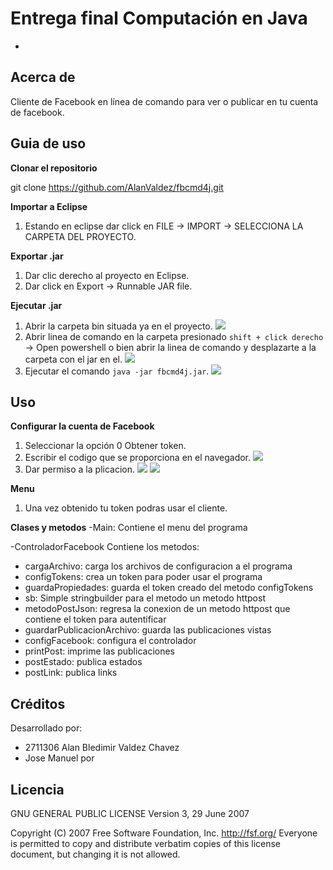 # Entrega final Computación en Java
+
## Acerca de
Cliente de Facebook en línea de comando para ver o publicar en tu cuenta de facebook.

## Guia de uso
**Clonar el repositorio**  

git clone https://github.com/AlanValdez/fbcmd4j.git

**Importar a Eclipse**  
1. Estando en eclipse dar click en FILE -> IMPORT -> SELECCIONA LA CARPETA DEL PROYECTO.

**Exportar .jar**  
1. Dar clic derecho al proyecto en Eclipse.
2. Dar click en Export -> Runnable JAR file.

**Ejecutar .jar**  
1. Abrir la carpeta bin situada ya en el proyecto.
![](https://cdn.discordapp.com/attachments/239132105609576458/441730150334464000/unknown.png)
2. Abrir linea de comando en la carpeta presionado `shift + click derecho` -> Open powershell o bien abrir la linea de comando y desplazarte a la carpeta con el jar en el.
![](https://cdn.discordapp.com/attachments/239132105609576458/441731289632997378/unknown.png)
3. Ejecutar el comando `java -jar fbcmd4j.jar`.
![](https://cdn.discordapp.com/attachments/239132105609576458/441737461530492930/unknown.png)

## Uso
**Configurar la cuenta de Facebook**   
1. Seleccionar la opción 0 Obtener token.
2. Escribir el codigo que se proporciona en el navegador.
![](https://cdn.discordapp.com/attachments/239132105609576458/441737727055101954/unknown.png)
3. Dar permiso a la plicacion.
![](https://cdn.discordapp.com/attachments/239132105609576458/441738837237039105/unknown.png)
![](https://cdn.discordapp.com/attachments/239132105609576458/441737865144041503/unknown.png)


**Menu**   
1. Una vez obtenido tu token podras usar el cliente.


**Clases y metodos**
-Main:
Contiene el menu del programa

-ControladorFacebook
Contiene los metodos:
* cargaArchivo: carga los archivos de configuracion a el programa
* configTokens: crea un token para poder usar el programa
* guardaPropiedades: guarda el token creado del metodo configTokens
* sb: Simple stringbuilder para el metodo un metodo httpost
* metodoPostJson: regresa la conexion de un metodo httpost que contiene el token para autentificar
* guardarPublicacionArchivo: guarda las publicaciones vistas
* configFacebook: configura el controlador
* printPost: imprime las publicaciones
* postEstado: publica estados
* postLink: publica links

## Créditos
Desarrollado por:
- 2711306 Alan Bledimir Valdez Chavez
- Jose Manuel por 

## Licencia 
GNU GENERAL PUBLIC LICENSE
                       Version 3, 29 June 2007

 Copyright (C) 2007 Free Software Foundation, Inc. <http://fsf.org/>
 Everyone is permitted to copy and distribute verbatim copies
of this license document, but changing it is not allowed.


